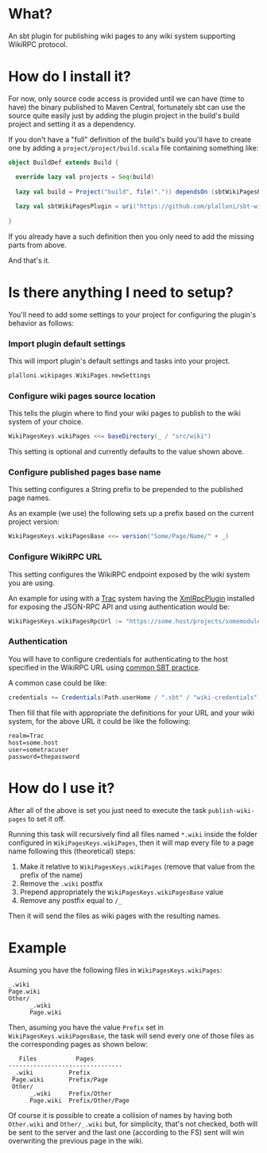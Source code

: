 What?
=====

An sbt plugin for publishing wiki pages to any wiki system supporting WikiRPC protocol.

How do I install it?
====================

For now, only source code access is provided until we can have (time to have) the binary published to Maven Central, fortunately sbt can use the source quite easily just by adding the plugin project in the build's build project and setting it as a dependency.

If you don't have a "full" definition of the build's build you'll have to create one by adding a ```project/project/build.scala``` file containing something like:

```scala
object BuildDef extends Build {

  override lazy val projects = Seq(build)
  
  lazy val build = Project("build", file(".")) dependsOn (sbtWikiPagesPlugin)
  
  lazy val sbtWikiPagesPlugin = uri("https://github.com/plalloni/sbt-wikipages-plugin.git#v0.1")
  
}
```

If you already have a such definition then you only need to add the missing parts from above.

And that's it.

Is there anything I need to setup?
==================================

You'll need to add some settings to your project for configuring the plugin's behavior as follows:

### Import plugin default settings

This will import plugin's default settings and tasks into your project.

```scala
plalloni.wikipages.WikiPages.newSettings
```

### Configure wiki pages source location

This tells the plugin where to find your wiki pages to publish to the wiki system of your choice.

```scala
WikiPagesKeys.wikiPages <<= baseDirectory(_ / "src/wiki")
```

This setting is optional and currently defaults to the value shown above.

### Configure published pages base name

This setting configures a String prefix to be prepended to the published page names.

As an example (we use) the following sets up a prefix based on the current project version:

```scala
WikiPagesKeys.wikiPagesBase <<= version("Some/Page/Name/" + _)
```

### Configure WikiRPC URL

This setting configures the WikiRPC endpoint exposed by the wiki system you are using.

An example for using with a [Trac](http://trac.edgewall.org/) system having the [XmlRpcPlugin](http://trac-hacks.org/wiki/XmlRpcPlugin) installed for exposing the JSON-RPC API and using authentication would be:

```scala
WikiPagesKeys.wikiPagesRpcUrl := "https://some.host/projects/somemodule/login/jsonrpc"
```

### Authentication

You will have to configure credentials for authenticating to the host specified in the WikiRPC URL using [common SBT practice](http://www.scala-sbt.org/release/docs/Detailed-Topics/Publishing.html#credentials).

A common case could be like:

```scala
credentials += Credentials(Path.userHome / ".sbt" / "wiki-credentials")
```

Then fill that file with appropriate the definitions for your URL and your wiki system, for the above URL it could be like the following:

```properties
realm=Trac
host=some.host
user=sometracuser
password=thepassword
```

How do I use it?
================

After all of the above is set you just need to execute the task ```publish-wiki-pages``` to set it off.

Running this task will recursively find all files named ```*.wiki``` inside the folder configured in ```WikiPagesKeys.wikiPages```, then it will map every file to a page name following this (theoretical) steps:

1. Make it relative to ```WikiPagesKeys.wikiPages``` (remove that value from the prefix of the name)
2. Remove the ```.wiki``` postfix
3. Prepend appropriately the ```WikiPagesKeys.wikiPagesBase``` value
4. Remove any postfix equal to ```/_```

Then it will send the files as wiki pages with the resulting names.

Example
=======

Asuming you have the following files in ```WikiPagesKeys.wikiPages```:

```
_.wiki
Page.wiki
Other/
      _.wiki
      Page.wiki
```

Then, asuming you have the value ```Prefix``` set in ```WikiPagesKeys.wikiPagesBase```, the task will send every one of those files as the corresponding pages as shown below:

```
   Files           Pages
--------------------------------
 _.wiki          Prefix
 Page.wiki       Prefix/Page
 Other/
      _.wiki     Prefix/Other
      Page.wiki  Prefix/Other/Page
```

Of course it is possible to create a collision of names by having both ```Other.wiki``` and ```Other/_.wiki``` but, for simplicity, that's not checked, both will be sent to the server and the last one (according to the FS) sent will win overwriting the previous page in the wiki.
